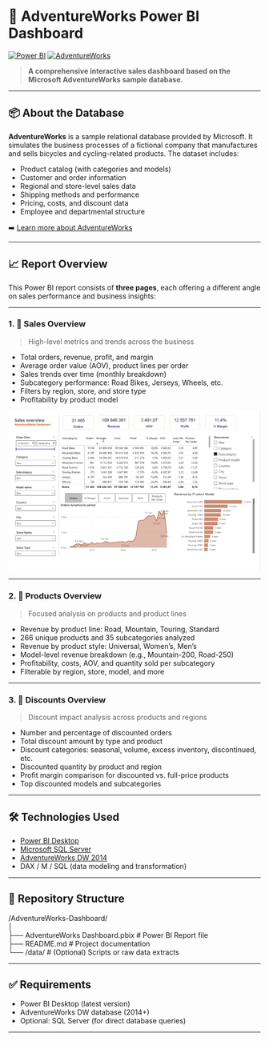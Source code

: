 # 🚴 AdventureWorks Power BI Dashboard

[![Power BI](https://img.shields.io/badge/Built%20with-Power%20BI-yellow?logo=powerbi&logoColor=white)](https://powerbi.microsoft.com/)
[![AdventureWorks](https://img.shields.io/badge/Data-AdventureWorks-blue?logo=microsoftsqlserver)](https://learn.microsoft.com/en-us/sql/samples/adventureworks-install-configure)

> **A comprehensive interactive sales dashboard based on the Microsoft AdventureWorks sample database.**

---

## 📦 About the Database

**AdventureWorks** is a sample relational database provided by Microsoft. It simulates the business processes of a fictional company that manufactures and sells bicycles and cycling-related products. The dataset includes:

- Product catalog (with categories and models)
- Customer and order information
- Regional and store-level sales data
- Shipping methods and performance
- Pricing, costs, and discount data
- Employee and departmental structure

➡️ [Learn more about AdventureWorks](https://learn.microsoft.com/en-us/sql/samples/adventureworks-install-configure)

---

## 📈 Report Overview

This Power BI report consists of **three pages**, each offering a different angle on sales performance and business insights:

---

### 1. 🧾 Sales Overview

> High-level metrics and trends across the business

- Total orders, revenue, profit, and margin
- Average order value (AOV), product lines per order
- Sales trends over time (monthly breakdown)
- Subcategory performance: Road Bikes, Jerseys, Wheels, etc.
- Filters by region, store, and store type
- Profitability by product model

![screen1](screenshots/1.png)

---

### 2. 🚴 Products Overview

> Focused analysis on products and product lines

- Revenue by product line: Road, Mountain, Touring, Standard
- 266 unique products and 35 subcategories analyzed
- Revenue by product style: Universal, Women’s, Men’s
- Model-level revenue breakdown (e.g., Mountain-200, Road-250)
- Profitability, costs, AOV, and quantity sold per subcategory
- Filterable by region, store, model, and more

---

### 3. 💸 Discounts Overview

> Discount impact analysis across products and regions

- Number and percentage of discounted orders
- Total discount amount by type and product
- Discount categories: seasonal, volume, excess inventory, discontinued, etc.
- Discounted quantity by product and region
- Profit margin comparison for discounted vs. full-price products
- Top discounted models and subcategories

---

## 🛠 Technologies Used

- [Power BI Desktop](https://powerbi.microsoft.com/)
- [Microsoft SQL Server](https://www.microsoft.com/en-us/sql-server/)
- [AdventureWorks DW 2014](https://learn.microsoft.com/en-us/sql/samples/adventureworks-install-configure)
- DAX / M / SQL (data modeling and transformation)

---

## 📁 Repository Structure

/AdventureWorks-Dashboard/<br>
│<br>
├── AdventureWorks Dashboard.pbix   # Power BI Report file<br>
├── README.md                       # Project documentation<br>
└── /data/                          # (Optional) Scripts or raw data extracts<br>

---

## ✅ Requirements

- Power BI Desktop (latest version)
- AdventureWorks DW database (2014+)
- Optional: SQL Server (for direct database queries)

---




